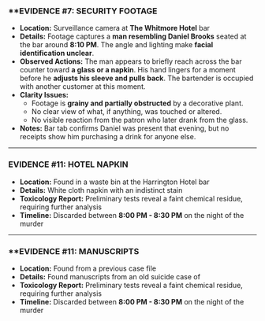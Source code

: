 ### **EVIDENCE #7: SECURITY FOOTAGE

- **Location:** Surveillance camera at **The Whitmore Hotel** bar
- **Details:** Footage captures a **man resembling Daniel Brooks** seated at the bar around **8:10 PM**. The angle and lighting make **facial identification unclear**.
- **Observed Actions:** The man appears to briefly reach across the bar counter toward **a glass or a napkin**. His hand lingers for a moment before he **adjusts his sleeve and pulls back**. The bartender is occupied with another customer at this moment.
- **Clarity Issues:**
    - Footage is **grainy and partially obstructed** by a decorative plant.
    - No clear view of what, if anything, was touched or altered.
    - No visible reaction from the patron who later drank from the glass.
- **Notes:** Bar tab confirms Daniel was present that evening, but no receipts show him purchasing a drink for anyone else.

---

### **EVIDENCE #11: HOTEL NAPKIN**

- **Location:** Found in a waste bin at the Harrington Hotel bar
- **Details:** White cloth napkin with an indistinct stain
- **Toxicology Report:** Preliminary tests reveal a faint chemical residue, requiring further analysis
- **Timeline:** Discarded between **8:00 PM - 8:30 PM** on the night of the murder

---

### **EVIDENCE #11: MANUSCRIPTS

- **Location:** Found from a previous case file
- **Details:** Found manuscripts from an old suicide case of 
- **Toxicology Report:** Preliminary tests reveal a faint chemical residue, requiring further analysis
- **Timeline:** Discarded between **8:00 PM - 8:30 PM** on the night of the murder